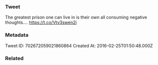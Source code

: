 ### Tweet
The greatest prison one can live in is their own all consuming negative thoughts.… https://t.co/Vtv3swen2i

### Metadata
Tweet ID: 702672059021860864
Created At: 2016-02-25T01:50:48.000Z

### Related

